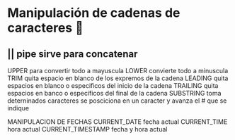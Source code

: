 # Manipulación de cadenas de caracteres :unicorn:
## || pipe sirve para concatenar
UPPER para convertir todo a mayuscula
LOWER convierte todo a minuscula
TRIM quita espacio en blanco de los expremos de la cadena
LEADING quita espacios en blanco o especificos del inicio de la cadena
TRAILING quita espacios en banco o especificos del final de la cadena
SUBSTRING  toma deterninados caracteres se posciciona en un caracter y avanza el # que se indique

MANIPULACION DE FECHAS
CURRENT_DATE fecha actual
CURRENT_TIME hora actual
CURRENT_TIMESTAMP fecha y hora actual 


